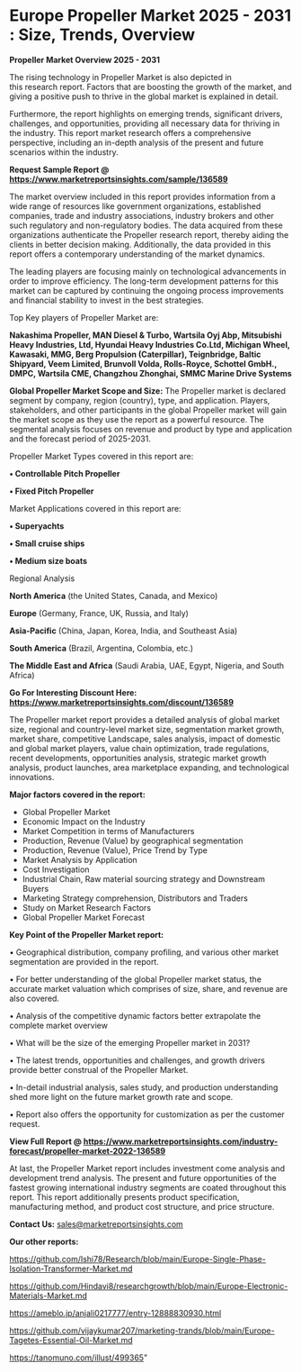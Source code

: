  # Europe Propeller Market 2025 - 2031 : Size, Trends, Overview

<Strong> Propeller Market Overview 2025 - 2031</strong>

The rising technology in Propeller Market is also depicted in this research report. Factors that are boosting the growth of the market, and giving a positive push to thrive in the global market is explained in detail.

Furthermore, the report highlights on emerging trends, significant drivers, challenges, and opportunities, providing all necessary data for thriving in the industry. This report market research offers a comprehensive perspective, including an in-depth analysis of the present and future scenarios within the industry.

<strong>Request Sample Report @ <a href=https://www.marketreportsinsights.com/sample/136589>https://www.marketreportsinsights.com/sample/136589</a></strong>

The market overview included in this report provides information from a wide range of resources like government organizations, established companies, trade and industry associations, industry brokers and other such regulatory and non-regulatory bodies. The data acquired from these organizations authenticate the Propeller research report, thereby aiding the clients in better decision making. Additionally, the data provided in this report offers a contemporary understanding of the market dynamics.

The leading players are focusing mainly on technological advancements in order to improve efficiency. The long-term development patterns for this market can be captured by continuing the ongoing process improvements and financial stability to invest in the best strategies.

Top Key players of Propeller Market are:

<strong>Nakashima Propeller, MAN Diesel & Turbo, Wartsila Oyj Abp, Mitsubishi Heavy Industries, Ltd, Hyundai Heavy Industries Co.Ltd, Michigan Wheel, Kawasaki, MMG, Berg Propulsion (Caterpillar), Teignbridge, Baltic Shipyard, Veem Limited, Brunvoll Volda, Rolls-Royce, Schottel GmbH., DMPC, Wartsila CME, Changzhou Zhonghai, SMMC Marine Drive Systems</strong>

<strong><b>Global Propeller Market Scope and Size:</b></strong>
The Propeller market is declared segment by company, region (country), type, and application. Players, stakeholders, and other participants in the global Propeller market will gain the market scope as they use the report as a powerful resource. The segmental analysis focuses on revenue and product by type and application and the forecast period of 2025-2031.

Propeller Market Types covered in this report are:

<strong>• Controllable Pitch Propeller

• Fixed Pitch Propeller</strong>

Market Applications covered in this report are:

<strong>• Superyachts

• Small cruise ships

• Medium size boats</strong> 

Regional Analysis

<strong>North America</strong> (the United States, Canada, and Mexico)

<strong>Europe</strong> (Germany, France, UK, Russia, and Italy)

<strong>Asia-Pacific</strong> (China, Japan, Korea, India, and Southeast Asia)

<strong>South America</strong> (Brazil, Argentina, Colombia, etc.)

<strong>The Middle East and Africa</strong> (Saudi Arabia, UAE, Egypt, Nigeria, and South Africa)

<strong>Go For Interesting Discount Here: <a href=https://www.marketreportsinsights.com/discount/136589>https://www.marketreportsinsights.com/discount/136589</a></strong>

The Propeller market report provides a detailed analysis of global market size, regional and country-level market size, segmentation market growth, market share, competitive Landscape, sales analysis, impact of domestic and global market players, value chain optimization, trade regulations, recent developments, opportunities analysis, strategic market growth analysis, product launches, area marketplace expanding, and technological innovations.

<strong><b>Major factors covered in the report:</b></strong>
<ul>
  <li>Global Propeller Market </li>
  <li>Economic Impact on the Industry</li>
  <li>Market Competition in terms of Manufacturers</li>
  <li>Production, Revenue (Value) by geographical segmentation</li>
  <li>Production, Revenue (Value), Price Trend by Type</li>
  <li>Market Analysis by Application</li>
  <li>Cost Investigation</li>
  <li>Industrial Chain, Raw material sourcing strategy and Downstream Buyers</li>
  <li>Marketing Strategy comprehension, Distributors and Traders</li>
  <li>Study on Market Research Factors</li>
  <li>Global Propeller Market Forecast</li>
</ul>

<strong><b>Key Point of the Propeller Market report:</b></strong>

• Geographical distribution, company profiling, and various other market segmentation are provided in the report.

• For better understanding of the global Propeller market status, the accurate market valuation which comprises of size, share, and revenue are also covered.

• Analysis of the competitive dynamic factors better extrapolate the complete market overview

• What will be the size of the emerging Propeller market in 2031?

• The latest trends, opportunities and challenges, and growth drivers provide better construal of the Propeller Market.

• In-detail industrial analysis, sales study, and production understanding shed more light on the future market growth rate and scope.

• Report also offers the opportunity for customization as per the customer request.

<strong><b>View Full Report @ <a href=https://www.marketreportsinsights.com/industry-forecast/propeller-market-2022-136589>https://www.marketreportsinsights.com/industry-forecast/propeller-market-2022-136589</a></b></strong>


At last, the Propeller Market report includes investment come analysis and development trend analysis. The present and future opportunities of the fastest growing international industry segments are coated throughout this report. This report additionally presents product specification, manufacturing method, and product cost structure, and price structure.

<strong>Contact Us:</strong>
sales@marketreportsinsights.com

<strong>Our other reports:</strong>

<a href=https://github.com/Ishi78/Research/blob/main/Europe-Single-Phase-Isolation-Transformer-Market.md>https://github.com/Ishi78/Research/blob/main/Europe-Single-Phase-Isolation-Transformer-Market.md</a>

<a href=https://github.com/Hindavi8/researchgrowth/blob/main/Europe-Electronic-Materials-Market.md>https://github.com/Hindavi8/researchgrowth/blob/main/Europe-Electronic-Materials-Market.md</a>

<a href=https://ameblo.jp/anjali0217777/entry-12888830930.html>https://ameblo.jp/anjali0217777/entry-12888830930.html</a>

<a href=https://github.com/vijaykumar207/marketing-trands/blob/main/Europe-Tagetes-Essential-Oil-Market.md>https://github.com/vijaykumar207/marketing-trands/blob/main/Europe-Tagetes-Essential-Oil-Market.md</a>

<a href=https://tanomuno.com/illust/499365>https://tanomuno.com/illust/499365</a>"
